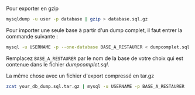 <!-- --- title: MySQL / Exporter/Importer une base d'un dump -->
Pour exporter en gzip

``` sh
mysqldump -u user -p database | gzip > database.sql.gz
``` 

Pour importer une seule base à partir d'un dump complet, il faut entrer la commande suivante :
``` sh
mysql -u USERNAME -p --one-database BASE_A_RESTAURER < dumpcomplet.sql
``` 

Remplacez `BASE_A_RESTAURER` par le nom de la base de votre choix qui est contenue dans le fichier _dumpcomplet.sql_.

La même chose avec un fichier d'export compressé en tar.gz
``` sh
zcat your_db_dump.sql.tar.gz | mysql -u USERNAME -p BASE_A_RESTAURER
``` 

<!-- --- tags: server, mysql -->